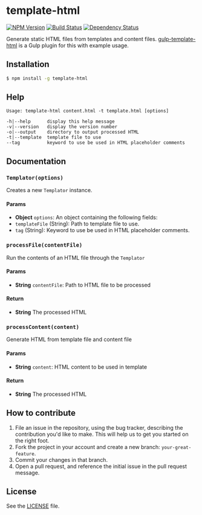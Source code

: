 # template-html

[![NPM Version](https://img.shields.io/npm/v/template-html.svg)](https://www.npmjs.com/package/template-html)
[![Build Status](https://img.shields.io/travis/grit96/template-html.svg)](https://travis-ci.org/grit96/template-html)
[![Dependency Status](https://img.shields.io/david/grit96/template-html.svg)](https://david-dm.org/grit96/template-html)

Generate static HTML files from templates and content files. [gulp-template-html](https://github.com/grit96/gulp-template-html) is a Gulp plugin for this with example usage.


## Installation
```sh
$ npm install -g template-html
```

## Help

```
Usage: template-html content.html -t template.html [options]

-h|--help      display this help message
-v|--version   display the version number
-o|--output    directory to output processed HTML
-t|--template  template file to use
--tag          keyword to use be used in HTML placeholder comments
```

## Documentation

### `Templator(options)`
Creates a new `Templator` instance.

#### Params
- **Object** `options`: An object containing the following fields:
 - `templateFile` (String): Path to template file to use.
 - `tag` (String): Keyword to use be used in HTML placeholder comments.

### `processFile(contentFile)`
Run the contents of an HTML file through the `Templator`

#### Params
- **String** `contentFile`: Path to HTML file to be processed

#### Return
- **String** The processed HTML

### `processContent(content)`
Generate HTML from template file and content file

#### Params
- **String** `content`: HTML content to be used in template

#### Return
- **String** The processed HTML


## How to contribute

1. File an issue in the repository, using the bug tracker, describing the
   contribution you'd like to make. This will help us to get you started on the
   right foot.
2. Fork the project in your account and create a new branch:
   `your-great-feature`.
3. Commit your changes in that branch.
4. Open a pull request, and reference the initial issue in the pull request
   message.


## License
See the [LICENSE](./LICENSE) file.
